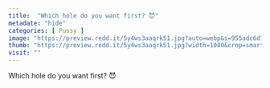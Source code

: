 ```yaml
---
title:  "Which hole do you want first? 😈"
metadate: "hide"
categories: [ Pussy ]
image: "https://preview.redd.it/5y4ws3aaqrk51.jpg?auto=webp&s=955adc6d7d9e7b09b930d3b50d3ac82fc55b9781"
thumb: "https://preview.redd.it/5y4ws3aaqrk51.jpg?width=1080&crop=smart&auto=webp&s=c81ebb6f552e86317b8c557b02510101678775ce"
visit: ""
---
```

Which hole do you want first? 😈
